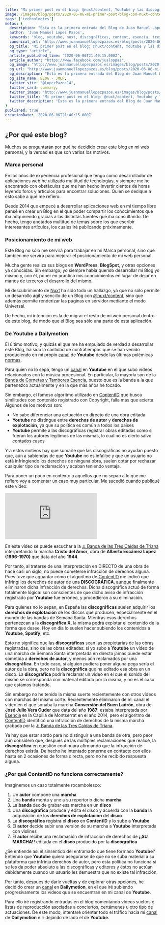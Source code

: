 ```yaml
---
title: "Mi primer post en el blog: @nuxt/content, Youtube y las discográficas"
image: /images/blog/posts/2020-06-06-mi-primer-post-blog-con-nuxt-content.jpg
tags: ['technologies']
metas: { 
  description: "Ésta es la primera entrada del Blog de Juan Manuel López Pazos. Aquí explico por qué he decidido desarrollar este blog: Nuxt, Youtube... y las discográficas.",
  author: 'Juan Manuel López Pazos',
  keywords: "blog, youtube, nuxt, discográficas, content, esencia, tres caidas triana, triana, cristo del amor, conversión del buen ladrón, alberto escámez, julio vera",
  canonical_url: "http://www.juanmanuellopezpazos.es/blog/posts/2020-06-06-mi-primer-post-en-mi-blog-con-nuxt-content",
  og_title: "Mi primer post en el blog: @nuxt/content, Youtube y las discográficas",
  og_type: "article",
  article_published_time: "2020-06-06T21:40:15.000Z",
  article_author: "https://www.facebook.com/jualoppaz",
  og_image: "http://www.juanmanuellopezpazos.es/images/blog/posts/2020-06-06-mi-primer-post-blog-con-nuxt-content.jpg",
  og_url: "http://www.juanmanuellopezpazos.es/blog/posts/2020-06-06-mi-primer-post-en-mi-blog-con-nuxt-content",
  og_description: "Ésta es la primera entrada del Blog de Juan Manuel López Pazos. Aquí explico por qué he decidido desarrollar este blog: Nuxt, Youtube... y las discográficas.",
  og_site_name: BLOG - JMLP,
  twitter_site: "@LopezPazos14",
  twitter_card: summary,
  twitter_image: "http://www.juanmanuellopezpazos.es/images/blog/posts/2020-06-06-mi-primer-post-blog-con-nuxt-content.jpg",
  twitter_title: "Mi primer post en el blog: @nuxt/content, Youtube y las discográficas",
  twitter_description: "Ésta es la primera entrada del Blog de Juan Manuel López Pazos. Aquí explico por qué he decidido desarrollar este blog: Nuxt, Youtube... y las discográficas."
}
published: true
creationDate: '2020-06-06T21:40:15.000Z'
---
```


## ¿Por qué este blog?

Muchos se preguntarán por qué he decidido crear este blog en mi web personal, y la verdad es que son varios los motivos.

### Marca personal

En los años de experiencia profesional que tengo como desarrollador de aplicaciones web he utilizado multitud de tecnologías, y siempre me he encontrado con obstáculos que me han hecho invertir cientos de horas leyendo foros y artículos para encontrar soluciones. Quien se dedique a esto sabe a qué me refiero.

Desde 2014 que empecé a desarrollar aplicaciones web en mi tiempo libre pensé en crear un Blog en el que poder compartir los conocimientos que iba adquiriendo gracias a las distintas fuentes que iba consultando. De hecho, tengo anotados multitud de temas sobre los que escribir interesantes artículos, los cuales iré publicando próximamente.

<advertisement></advertisement>

### Posicionamiento de mi web

Este Blog no sólo me servirá para trabajar en mi Marca personal, sino que también me servirá para mejorar el posicionamiento de mi web personal.

Mucha gente realiza sus blogs en **WordPress**, **BlogSpot**, y otras opciones ya conocidas. Sin embargo, yo siempre había querido desarrollar mi Blog yo mismo y, con él, poner en práctica mis conocimientos en lugar de dejar en manos de terceros el desarrollo del mismo.

Mi descubrimiento de [Nuxt](https://nuxtjs.org/) ha sido todo un hallazgo, ya que no sólo permite un desarrollo ágil y sencillo de un Blog con [@nuxt/content](https://content.nuxtjs.org/), sino que además permite renderizar las páginas en servidor mediante el modo Universal.

De hecho, mi intención es la de migrar el resto de mi web personal dentro de este blog, de modo que el Blog sea sólo una parte de esta aplicación.

### De Youtube a Dailymotion

El último motivo, y quizás el que me ha empujado de verdad a desarrollar este Blog, ha sido la cantidad de contratiempos que se han venido produciendo en mi propio [canal](https://www.youtube.com/c/JuanManuelLopezPazos) de **Youtube** desde las últimas polémicas [normas](https://www.xataka.com/legislacion-y-derechos/que-articulo-13-que-google-youtube-estan-haciendo-campana).

Para quien no lo sepa, tengo un [canal](https://www.youtube.com/c/JuanManuelLopezPazos) en **Youtube** en el que subo vídeos relacionados con la música procesional. En particular, la mayoría son de la [Banda de Cornetas y Tambores Esencia](https://amigosdeesencia.com), puesto que es la banda a la que pertenezco actualmente y en la que más años he tocado.

Sin embargo, el famoso algoritmo utilizado en [ContentID](https://support.google.com/youtube/answer/2797370?hl=es) que busca similitudes con contenido registrado con Copyright, falla más que acierta. Algunos de los motivos son:

- No sabe diferenciar una actuación en directo de una obra editada
- **Youtube** no distingue entre **derechos de autor** y **derechos de explotación**, ya que su política es común a todos los países
- **Youtube** permite a las discográficas registrar obras editadas como si fueran los autores legítimos de las mismas, lo cual no es cierto salvo contados casos

Y a estos motivos hay que sumarle que las discográficas no ayudan puesto que, aún a sabiendas de que **Youtube** no es infalibe y que un usuario no está infringiendo los derechos de ninguna obra, suelen optar por rechazar cualquier tipo de reclamación y acaban teniendo ventaja.

<advertisement></advertisement>

Para poner un poco en contexto a aquellos que no sepan a lo que me refiero voy a comentar un caso muy particular. Me sucedió cuando publiqué este vídeo:

<el-row>
  <el-col
    :xs="24"
    :sm="24"
    :md="{
      span: 12,
      offset: 6
    }"
    :lg="{
      span: 12,
      offset: 6
    }"
  >
    <div
      class="embed-container"
    >
      <iframe 
        src="https://www.youtube.com/embed/gDvmniZglnA" 
        frameborder="0" 
        allow="accelerometer; autoplay; encrypted-media; gyroscope; picture-in-picture" 
        allowfullscreen>
      </iframe>
    </div>
  </el-col>
</el-row>

En este vídeo se puede escuchar a la [⚓ Banda de las Tres Caídas de Triana](http://www.trescaidasdetriana.es) interpretando la marcha **Cristo del Amor**, obra de **Alberto Escámez López (1896-1970)** que data del año **1944**.

Por tanto, al tratarse de una interpretación en DIRECTO de una obra de hace casi un siglo, no puede cometerse infracción de derechos alguna. Pues tuve que aguantar cómo el algoritmo de [ContentID](https://support.google.com/youtube/answer/2797370?hl=es) me indicó que infringí los derechos de autor de una **DISCOGRÁFICA**, aunque finalmente eliminaron dicha infracción de derechos. Dicha discográfica actuó de forma totalmente lógica: son conscientes de que dicho aviso de infracción registrado por **Youtube** fue erróneo, y procedieron a su eliminación.

Para quienes no lo sepan, en España las **discográficas** suelen adquirir los **derechos de explotación** de los discos que producen, especialmente en el mundo de las bandas de Semana Santa. Mientras esos derechos pertenezcan a la **discográfica X**, la misma podrá explotar el contenido de la forma que desee. Hoy en día lo suelen hacer subiendo los contenidos a **Youtube**, **Spotify**, etc.

Esto no significa que las **discográficas** sean las propietarias de las obras registradas, sino de las obras editadas: si yo subo a **Youtube** un vídeo de una marcha de Semana Santa interpretada en directo jamás puede estar sometida a **derechos de autor**, y menos aún reclamados por una **discográfica**. En todo caso, si alguien pudiera poner alguna pega sería el autor de la obra, pero no la **discográfica** que ha editado esa obra en un disco. La **discográfica** podría reclamar un vídeo en el que el sonido del mismo se corresponda con material editado por la misma, y no es el caso que estamos tratando.

Sin embargo no he tenido la misma suerte recientemente con otros vídeos con marchas del mismo corte. Recientemente eliminaron de mi canal el vídeo en el que sonaba la marcha **Conversión del Buen Ladrón**, obra de **José Julio Vera Cuder** que data del año **1987**: estaba interpretada por [Esencia](https://amigosdeesencia.com) en la Capilla de Montserrat en el año 2014, pero el algoritmo de [ContentID](https://support.google.com/youtube/answer/2797370?hl=es) identificó una infracción de derechos de la misma marcha grabada por la [⚓ Banda de las Tres Caídas de Triana](http://www.trescaidasdetriana.es).

Ya hay que estar sordo para no distinguir a una banda de otra, pero peor aún considero que, después de las múltiples reclamaciones que realicé, la **discográfica** en cuestión continuara afirmando que la infracción de derechos existía. De hecho he intentado ponerme en contacto con ellos hasta en 2 ocasiones de forma directa, pero no he recibido respuesta alguna.

### ¿Por qué ContentID no funciona correctamente?

Imaginemos un caso totalmente rocambolesco:
1. Un **autor** compone una **marcha**
1. Una **banda** monta y une a su repertorio dicha **marcha**
1. La **banda** decide grabar esa marcha en un **disco**
1. Una **discográfica** produce y edita el disco y acuerda con la **banda** la adquisición de los **derechos de explotación** del **disco**
1. La **discográfica** registra el **disco** en **ContentID** y lo sube a **Youtube**
1. El **autor** decide subir una versión de su marcha a **Youtube** interpretada con violines
1. El **autor** recibe una reclamación de infracción de derechos de **¡¡SU MARCHA!!** editada en el **disco** producido por la **discográfica**

<advertisement></advertisement>

¿Se entiende así el sinsentido del entramado que tiene formado **Youtube**? Entiendo que **Youtube** quiera asegurarse de que no se suba material a su plataforma que infrinja derechos de autor, pero esta política no funciona si se les da poder absoluto a las discográficas y editores y éstos no actúan debidamente cuando un usuario les demuestra que no existe tal infracción.

Por tanto, después de darle vueltas y de explorar otras opciones, he decidido crear un [canal](https://www.dailymotion.com/jualoppaz) en **Dailymotion**, en el que iré subiendo progresivamente los vídeos que se encuentran en mi canal de **Youtube**.

Para ello iré registrando entradas en el blog comentando vídeos sueltos o listas de reproducción asociadas a conciertos, certámenes u otro tipo de actuaciones. De este modo, intentaré orientar todo el tráfico hacia mi [canal](https://www.dailymotion.com/jualoppaz) de **Dailymotion** e ir dejando de lado el de **Youtube**.
